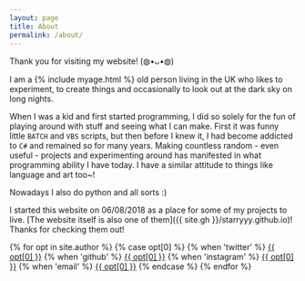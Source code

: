 ```yaml
---
layout: page
title: About
permalink: /about/
---
```


Thank you for visiting my website! (◍•ᴗ•◍)

I am a {% include myage.html %} old person living in the UK who likes to experiment, to create things and occasionally to look out at the dark sky on long nights.

When I was a kid and first started programming, I did so solely for the fun of playing around with stuff and seeing what I can make. First it was funny little `BATCH` and `VBS` scripts, but then before I knew it, I had become addicted to `C#` and remained so for many years. Making countless random - even useful - projects and experimenting around has manifested in what programming ability I have today. I have a similar attitude to things like language and art too&#126;!

Nowadays I also do python and all sorts :)

I started this website on 06/08/2018 as a place for some of my projects to live. [The website itself is also one of them]({{ site.gh }}/starryyy.github.io)! Thanks for checking them out!

<div class="nav">
	{% for opt in site.author %}
	{% case opt[0] %}
		{% when 'twitter' %}
		<a class="opt" href="https://twitter.com/{{ opt[1] }}">{{ opt[0] }}</a>
		{% when 'github' %}
		<a class="opt" href="https://github.com/{{ opt[1] }}">{{ opt[0] }}</a>
		{% when 'instagram' %}
		<a class="opt" href="https://instagram.com/{{ opt[1] }}">{{ opt[0] }}</a>
		{% when 'email' %}
		<a class="opt" href="mailto:{{ opt[1] }}">{{ opt[0] }}</a>
	{% endcase %}
	{% endfor %}
</div>
